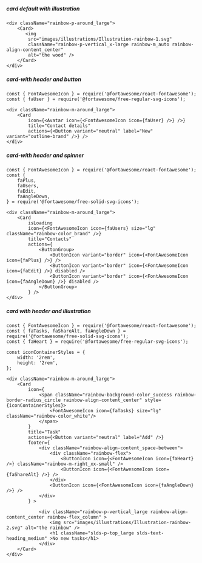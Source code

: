 ##### card default with illustration

    <div className="rainbow-p-around_large">
        <Card>
           <img 
            src="images/illustrations/Illustration-rainbow-1.svg"
            className="rainbow-p-vertical_x-large rainbow-m_auto rainbow-align-content_center"
            alt="the wood" />
        </Card>
    </div>


##### card-with header and button

    const { FontAwesomeIcon } = require('@fortawesome/react-fontawesome');
    const { faUser } = require('@fortawesome/free-regular-svg-icons');

    <div className="rainbow-m-around_large">
        <Card
            icon={<Avatar icon={<FontAwesomeIcon icon={faUser} />} />}
            title="Contact details"
            actions={<Button variant="neutral" label="New" variant="outline-brand" />} />
    </div>


##### card-with header and spinner

    const { FontAwesomeIcon } = require('@fortawesome/react-fontawesome');
    const {
        faPlus,
        faUsers,
        faEdit,
        faAngleDown,
    } = require('@fortawesome/free-solid-svg-icons');

    <div className="rainbow-m-around_large">
        <Card
            isLoading
            icon={<FontAwesomeIcon icon={faUsers} size="lg" className="rainbow-color_brand" />}
            title="Contacts"
            actions={
                <ButtonGroup>
                    <ButtonIcon variant="border" icon={<FontAwesomeIcon icon={faPlus} />} />
                    <ButtonIcon variant="border" icon={<FontAwesomeIcon icon={faEdit} />} disabled />
                    <ButtonIcon variant="border" icon={<FontAwesomeIcon icon={faAngleDown} />} disabled />
                </ButtonGroup>
            } />
    </div>


##### card with header and illustration

    const { FontAwesomeIcon } = require('@fortawesome/react-fontawesome');
    const { faTasks, faShareAlt, faAngleDown } = require('@fortawesome/free-solid-svg-icons');
    const { faHeart } = require('@fortawesome/free-regular-svg-icons');

    const iconContainerStyles = {
        width: '2rem',
        height: '2rem',
    };

    <div className="rainbow-m-around_large">
        <Card
            icon={
                <span className="rainbow-background-color_success rainbow-border-radius_circle rainbow-align-content_center" style={iconContainerStyles}>
                    <FontAwesomeIcon icon={faTasks} size="lg" className="rainbow-color_white"/>
                </span>
            }
            title="Task"
            actions={<Button variant="neutral" label="Add" />}
            footer={
                <div className="rainbow-align-content_space-between">
                    <div className="rainbow-flex">
                        <ButtonIcon icon={<FontAwesomeIcon icon={faHeart} />} className="rainbow-m-right_xx-small" />
                        <ButtonIcon icon={<FontAwesomeIcon icon={faShareAlt} />} />
                    </div>
                    <ButtonIcon icon={<FontAwesomeIcon icon={faAngleDown} />} />
                </div>
            } >

                <div className="rainbow-p-vertical_large rainbow-align-content_center rainbow-flex_column" >
                    <img src="images/illustrations/Illustration-rainbow-2.svg" alt="the rainbow" />
                    <h1 className="slds-p-top_large slds-text-heading_medium" >No new tasks</h1>
                </div>
        </Card>
    </div>

